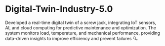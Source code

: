 # Digital-Twin-Industry-5.0
Developed a real-time digital twin of a screw jack, integrating IoT sensors, AI, and cloud computing for predictive maintenance and optimization. The system monitors load, temperature, and mechanical performance, providing data-driven insights to improve efficiency and prevent failures 🔍.
